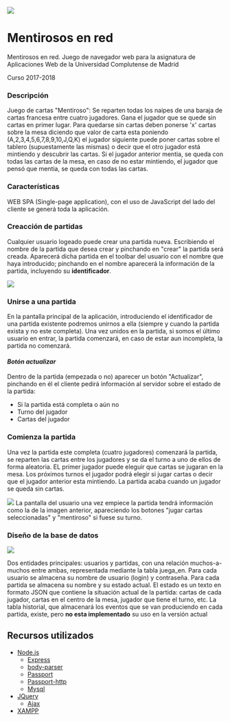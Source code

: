 ![](https://i.imgur.com/oAmUqSt.png)
# Mentirosos en red

Mentirosos en red. Juego de navegador web para la asignatura de Aplicaciones Web de la Universidad Complutense de Madrid

Curso 2017-2018

### Descripción

Juego de cartas "Mentiroso": Se reparten todas los naipes de una baraja de cartas francesa entre cuatro jugadores. Gana el jugador que se quede sin cartas en primer lugar. Para quedarse sin cartas deben ponerse 'x' cartas sobre la mesa diciendo que valor de carta esta poniendo (A,2,3,4,5,6,7,8,9,10,J,Q,K) el jugador siguiente puede poner cartas sobre el tablero (supuestamente las mismas) o decir que el otro jugador está mintiendo y descubrir las cartas. Si el jugador anterior mentia, se queda con todas las cartas de la mesa, en caso de no estar mintiendo, el jugador que pensó que mentia, se queda con todas las cartas.

### Características

WEB SPA (Single-page application), con el uso de JavaScript del lado del cliente se generá toda la aplicación.

### Creacción de partidas

Cualquier usuario logeado puede crear una partida nueva. Escribiendo el nombre de la partida que desea crear y pinchando en "crear" la partida será creada. Aparecerá dicha partida en el toolbar del usuario con el nombre que haya introducido; pinchando en el nombre aparecerá la información de la partida, incluyendo su **identificador**.

![](https://i.imgur.com/THovIOv.png)

### Unirse a una partida

En la pantalla principal de la aplicación, introduciendo el identificador de una partida existente podremos unirnos a ella (siempre y cuando la partida exista y no este completa). Una vez unidos en la partida, si somos el último usuario en entrar, la partida comenzará, en caso de estar aun incompleta, la partida no comenzará.

#### _Botón actualizar_

Dentro de la partida (empezada o no) aparecer un botón "Actualizar", pinchando en él el cliente pedirá información al servidor sobre el estado de la partida:
  - Si la partida está completa o aún no
  - Turno del jugador
  - Cartas del jugador

### Comienza la partida

Una vez la partida este completa (cuatro jugadores) comenzará la partida, se reparten las cartas entre los jugadores y se da el turno a uno de ellos de forma aleatoria.
EL primer jugador puede eleguir que cartas se jugaran en la mesa. Los próximos turnos el jugador podrá elegir si jugar cartas o decir que el jugador anterior esta mintiendo. La partida acaba cuando un jugador se queda sin cartas.

![](https://i.imgur.com/3UZFMWY.png)
La pantalla del usuario una vez empiece la partida tendrá información como la de la imagen anterior, apareciendo los botones "jugar cartas seleccionadas" y "mentiroso" si fuese su turno.

### Diseño de la base de datos

![](https://i.imgur.com/tFLsw2Q.png)

Dos entidades principales: usuarios y partidas, con una relación muchos-a-muchos entre ambas, representada mediante la tabla juega_en. Para cada usuario se almacena su nombre de usuario (login) y contraseña. Para cada partida se almacena su nombre y su estado actual. El estado es un texto en formato JSON que contiene la situación actual de la partida: cartas de cada jugador, cartas en el centro de la mesa, jugador que tiene el turno, etc. La tabla historial, que almacenará los eventos que se van produciendo en cada partida, existe, pero **no esta implementado** su uso en la versión actual

## Recursos utilizados

 - [Node.js](https://nodejs.org/es/)
   - [Express](http://expressjs.com/es/)
   - [body-parser](https://github.com/expressjs/body-parser)
   - [Passport](http://passportjs.org/)
   - [Passport-http](https://github.com/jaredhanson/passport-http)
   - [Mysql](https://github.com/mysqljs/mysql)
 - [JQuery](https://jquery.com/)
    - [Ajax](http://api.jquery.com/jquery.ajax/)
 - [XAMPP](https://www.apachefriends.org/es/index.html)
